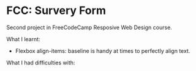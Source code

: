 # FCC: Survery Form
Second project in FreeCodeCamp Resposive Web Design course.

What I learnt:
- Flexbox align-items: baseline is handy at times to perfectly align text.

What I had difficulties with:
